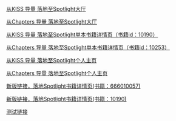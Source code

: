 [从KISS 导量 落地至Spotlight大厅](https://nc5w.adj.st/?adj_t=yfd7spz&adj_deep_link=spotlight%3A%2F%2Fhome%3Fcmtrackid%3D10020001%26linktype%3D2001%26cmrefsrc%3Dcm1001.AVG10003.1001.10007%26cmrefuid%3D10010001)

[从Chapters 导量 落地至Spotlight大厅](https://nc5w.adj.st/?adj_t=yfd7spz&adj_deep_link=spotlight%3A%2F%2Fhome%3Fcmtrackid%3D10020002%26linktype%3D2001%26cmrefsrc%3Dcm1001.AVG10003.1001.10007%26cmrefuid%3D10010001)

[从KISS 导量 落地至Spotlight单本书籍详情页（书籍id：10190）](https://nc5w.adj.st/?adj_t=yfd7spz&adj_deep_link=spotlight%3A%2F%2Fbookpage%3Fstory_id%3D10190%26cmtrackid%3D10020003%26linktype%3D2001%26cmrefsrc%3Dcm1003.AVG10003.1001.10007%26cmrefuid%3D10010001)

[从Chapters 导量 落地至Spotlight单本书籍详情页（书籍id：10253）](https://nc5w.adj.st/?adj_t=yfd7spz&adj_deep_link=spotlight%3A%2F%2Fbookpage%3Fstory_id%3D10253%26cmtrackid%3D10020004%26linktype%3D2001%26cmrefsrc%3Dcm1001.AVG10003.1001.10007%26cmrefuid%3D10010001)

[从KISS 导量 落地至Spotlight个人主页](https://nc5w.adj.st/?adj_t=yfd7spz&adj_deep_link=spotlight%3A%2F%2Finprofile%3Fcmtrackid%3D10020005%26linktype%3D2001%26cmrefsrc%3Dcm1003.AVG10003.1001.10007}%26cmrefuid%3D10010001)

[从Chapters 导量 落地至Spotlight个人主页](https://nc5w.adj.st/?adj_t=yfd7spz&adj_deep_link=spotlight%3A%2F%2Finprofile%3Fcmtrackid%3D10020006%26linktype%3D2001%26cmrefsrc%3Dcm1001.AVG10003.1001.10007%26cmrefuid%3D10010001)

[新版链接，落地Spotlight书籍详情页(书籍：666010057)](https://app.adjust.com/yfd7spz?deeplink=spotlight%3A%2F%2Fbookpage%3Fstory_id%3D666010057%26cmtrackid%3D10020003%26linktype%3D2001%26cmrefsrc%3Dcm1003.AVG10003.1001.10007%26cmrefuid%3D10010001%26redirect%3Dhttps%253A%252F%252Fnc5w.adj.st%252F%253Fadj_t%253Dyfd7spz%2526adj_deep_link%253Dspotlight%253A%252F%252Fbookpage%253Fstory_id%253D666010057%2526cmtrackid%253D10020003%2526linktype%253D2001%2526cmrefsrc%253Dcm1003.AVG10003.1001.10007%2526cmrefuid%253D10010001)

[新版链接，落地Spotlight书籍详情页(书籍：10190)](https://app.adjust.com/yfd7spz?deeplink=spotlight%3A%2F%2Fbookpage%3Fstory_id%3D10190%26cmtrackid%3D10020003%26linktype%3D2001%26cmrefsrc%3Dcm1003.AVG10003.1001.10007%26cmrefuid%3D10010001%26redirect%3Dhttps%253A%252F%252Fnc5w.adj.st%252F%253Fadj_t%253Dyfd7spz%2526adj_deep_link%253Dspotlight%253A%252F%252Fbookpage%253Fstory_id%253D10190%2526cmtrackid%253D10020003%2526linktype%253D2001%2526cmrefsrc%253Dcm1003.AVG10003.1001.10007%2526cmrefuid%253D10010001)

[测试链接](https://nc5w.adj.st/?adj_t=yfd7spz&adj_deep_link=spotlight%3A%2F%2Fbookpage%3Fstory_id%3D10287%26cmtrackid%3D10020003%26linktype%3D2001%26cmrefsrc%3D{cmrefsrc}%26cmrefuid%3D{cmrefuid})

<!-- https://nc5w.adj.st/?adj_t=yfd7spz&adj_deep_link=spotlight://bookpage%3Fstory_id%3D10190%26cmtrackid%3D10020003%26linktype%3D2001%26cmrefsrc%3D{cmrefsrc}%26cmrefuid%3D{cmrefuid}
https://nc5w.adj.st/?adj_t=yfd7spz&adj_deep_link=spotlight://bookpage%3Fstory_id%3D10207%26cmtrackid%3D10020003%26linktype%3D2001%26cmrefsrc%3Dcm1003.AVG10003

https://app.adjust.com/d8w8a8h?deeplink=cmskiss://?
type=1001&adj_t=d8w8a8h&parm1=60df3042a0565b18ad58da59&randomId=99772599_1625233312&cmtrackid=10030001&linktyp
e=1001&cmrefsrc=CM1005.AVG10003.1001.1007&cmrefuid=123465&redirect=https://5yxe.adj.st/?
type=1001&adj_t=d8w8a8h&adj_deep_link=cmskiss://?
type=1001&parm1=60df3042a0565b18ad58da59&randomId=99772599_1625233312&cmtrackid=10030001&linktype=1001&cmrefsrc
=CM1005.AVG10003.1001.1007&cmrefuid=123465


https://app.adjust.com/yfd7spz?deeplink=spotlight://bookpage?story_id=10190&cmtrackid=10020003&linktype=2001&cmrefsrc=cm1003.AVG10003.1001.10007&cmrefuid=10010001&redirect=https://nc5w.adj.st/?adj_t=yfd7spz&adj_deep_link=spotlight://bookpage?story_id=10190&cmtrackid=10020003&linktype=2001&cmrefsrc=cm1003.AVG10003.1001.10007&cmrefuid=10010001 -->